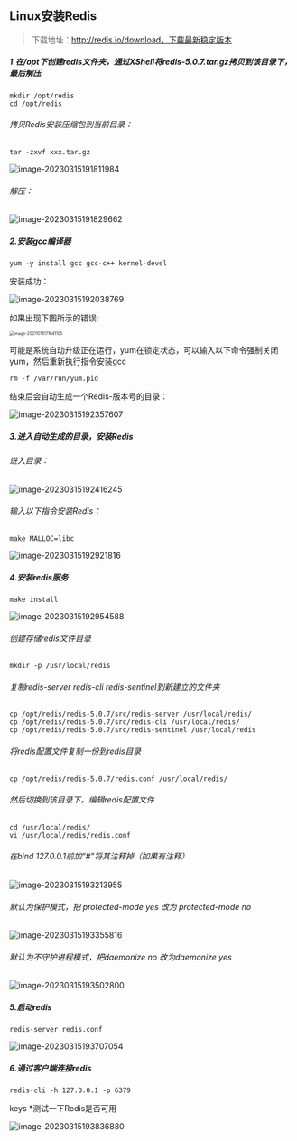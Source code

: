 ## Linux安装Redis

> 下载地址：http://redis.io/download，下载最新稳定版本
>

##### 1.在/opt下创建redis文件夹，通过XShell将redis-5.0.7.tar.gz拷贝到该目录下，最后解压

```shell
mkdir /opt/redis
cd /opt/redis
```

###### 拷贝Redis安装压缩包到当前目录：

```shell
tar -zxvf xxx.tar.gz
```

![image-20230315191811984](https://typora-picture-zhao.oss-cn-beijing.aliyuncs.com/Typora/202303151940594.png)

###### 解压：

![image-20230315191829662](https://typora-picture-zhao.oss-cn-beijing.aliyuncs.com/Typora/202303151940065.png)





##### 2.安装gcc编译器

```shell
yum -y install gcc gcc-c++ kernel-devel
```

安装成功：

![image-20230315192038769](https://typora-picture-zhao.oss-cn-beijing.aliyuncs.com/Typora/202303151940971.png)

如果出现下图所示的错误:

<img src="https://typora-picture-zhao.oss-cn-beijing.aliyuncs.com/Typora/202303151940115.png" alt="image-20211018171641105" style="zoom:50%;" />

可能是系统自动升级正在运行，yum在锁定状态，可以输入以下命令强制关闭yum，然后重新执行指令安装gcc

```shell
rm -f /var/run/yum.pid
```

结束后会自动生成一个Redis-版本号的目录：

![image-20230315192357607](https://typora-picture-zhao.oss-cn-beijing.aliyuncs.com/Typora/202303151940844.png)



##### 3.进入自动生成的目录，安装Redis

###### 进入目录：

![image-20230315192416245](https://typora-picture-zhao.oss-cn-beijing.aliyuncs.com/Typora/202303151940332.png)

###### 输入以下指令安装Redis：

```shell
make MALLOC=libc
```

![image-20230315192921816](https://typora-picture-zhao.oss-cn-beijing.aliyuncs.com/Typora/202303151940042.png)



##### 4.安装redis服务

```shell
make install
```

![image-20230315192954588](https://typora-picture-zhao.oss-cn-beijing.aliyuncs.com/Typora/202303151941332.png)

###### 创建存储redis文件目录

```shell
mkdir -p /usr/local/redis
```

###### 复制redis-server redis-cli redis-sentinel到新建立的文件夹

```shell
cp /opt/redis/redis-5.0.7/src/redis-server /usr/local/redis/
cp /opt/redis/redis-5.0.7/src/redis-cli /usr/local/redis/
cp /opt/redis/redis-5.0.7/src/redis-sentinel /usr/local/redis
```

###### 将redis配置文件复制一份到redis目录

```shell
cp /opt/redis/redis-5.0.7/redis.conf /usr/local/redis/
```

###### 然后切换到该目录下，编辑redis配置文件

```shell
cd /usr/local/redis/
vi /usr/local/redis/redis.conf
```

###### 在bind 127.0.0.1前加“#”将其注释掉（如果有注释）

![image-20230315193213955](https://typora-picture-zhao.oss-cn-beijing.aliyuncs.com/Typora/202303151941512.png)

###### 默认为保护模式，把 protected-mode yes 改为 protected-mode no

![image-20230315193355816](https://typora-picture-zhao.oss-cn-beijing.aliyuncs.com/Typora/202303151941569.png)

###### 默认为不守护进程模式，把daemonize no 改为daemonize yes

![image-20230315193502800](https://typora-picture-zhao.oss-cn-beijing.aliyuncs.com/Typora/202303151941642.png)



##### 5.启动redis

```shell
redis-server redis.conf
```

![image-20230315193707054](https://typora-picture-zhao.oss-cn-beijing.aliyuncs.com/Typora/202303151941949.png)



##### 6.通过客户端连接redis

```shell
redis-cli -h 127.0.0.1 -p 6379
```

keys *测试一下Redis是否可用

![image-20230315193836880](https://typora-picture-zhao.oss-cn-beijing.aliyuncs.com/Typora/202303151941390.png)